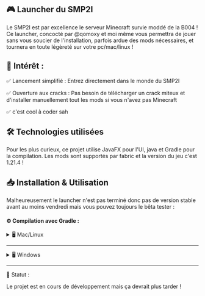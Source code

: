 ## 🎮 Launcher du SMP2I
Le SMP2I est par excellence le serveur Minecraft survie moddé de la B004 ! Ce launcher, concocté par @qomoxy et moi même vous permettra de jouer sans vous soucier de l'installation, parfois ardue des mods nécessaires, et tournera en toute légèreté sur votre pc/mac/linux !

## 🚀 Intérêt :
✅ Lancement simplifié : Entrez directement dans le monde du SMP2I

✅ Ouverture aux cracks : Pas besoin de télécharger un crack miteux et d'installer manuellement tout les mods si vous n'avez pas Minecraft

✅ c'est cool à coder sah

## 🛠️ Technologies utilisées
Pour les plus curieux, ce projet utilise JavaFX pour l'UI, java et Gradle pour la compilation. Les mods sont supportés par fabric et la version du jeu c'est 1.21.4 !

## 📥 Installation & Utilisation
Malheureusement le launcher n'est pas terminé donc pas de version stable avant au moins vendredi mais vous pouvez toujours le bêta tester :

#### ⚙️ Compilation avec Gradle :

<details>
<summary>🖥️ Mac/Linux</summary>

`git clone https://github.com/aweirdwhale/smp2i.git`
`cd smp2i`

1. Donner les permissions d'exécution à Gradle (si nécessaire) :

`chmod +x gradlew`


1. Compiler et générer le JAR :

`./gradlew build`


1. Lancer l’application :

`java -jar build/libs/smp2i.jar`



</details>

---

<details>
  <summary>🖥️ Windows</summary>

1. Cloner le dépôt

`git clone` `https://github.com/aweirdwhale/smp2i.git
cd smp2i`


2. Compiler et générer le JAR

`.\gradlew.bat build`


3. Lancer l’application

`java -jar build\libs\smp2i.jar`



</details>

---


📌 Statut :

Le projet est en cours de développement mais ça devrait plus tarder !

